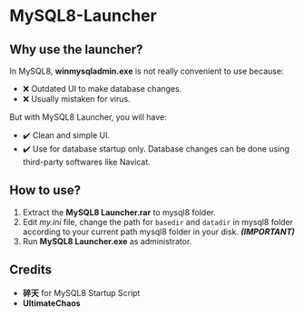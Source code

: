 # MySQL8-Launcher

## Why use the launcher?
In MySQL8, **winmysqladmin.exe** is not really convenient to use because:
- :x: Outdated UI to make database changes.
- :x: Usually mistaken for virus.

But with MySQL8 Launcher, you will have:
- :heavy_check_mark: Clean and simple UI.
- :heavy_check_mark: Use for database startup only. Database changes can be done using third-party softwares like Navicat.

## How to use?
1. Extract the **MySQL8 Launcher.rar** to mysql8 folder.
2. Edit _my.ini_ file, change the path for `basedir` and `datadir` in mysql8 folder according to your current path mysql8 folder in your disk. _**(IMPORTANT)**_
3. Run **MySQL8 Launcher.exe** as administrator.

## Credits
- **碎天** for MySQL8 Startup Script
- **UltimateChaos**
